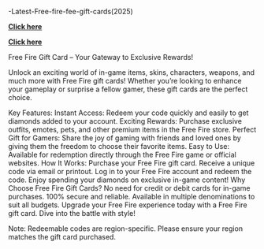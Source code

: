 -Latest-Free-fire-fee-gift-cards(2025)

**[Click here](https://shorturl.at/DUSNz)**

**[Click here](https://shorturl.at/DUSNz)**

Free Fire Gift Card – Your Gateway to Exclusive Rewards!

Unlock an exciting world of in-game items, skins, characters, weapons, and much more with Free Fire gift cards! Whether you’re looking to enhance your gameplay or surprise a fellow gamer, these gift cards are the perfect choice.

Key Features:
Instant Access: Redeem your code quickly and easily to get diamonds added to your account.
Exciting Rewards: Purchase exclusive outfits, emotes, pets, and other premium items in the Free Fire store.
Perfect Gift for Gamers: Share the joy of gaming with friends and loved ones by giving them the freedom to choose their favorite items.
Easy to Use: Available for redemption directly through the Free Fire game or official websites.
How It Works:
Purchase your Free Fire gift card.
Receive a unique code via email or printout.
Log in to your Free Fire account and redeem the code.
Enjoy spending your diamonds on exclusive in-game content!
Why Choose Free Fire Gift Cards?
No need for credit or debit cards for in-game purchases.
100% secure and reliable.
Available in multiple denominations to suit all budgets.
Upgrade your Free Fire experience today with a Free Fire gift card. Dive into the battle with style!

Note: Redeemable codes are region-specific. Please ensure your region matches the gift card purchased.

